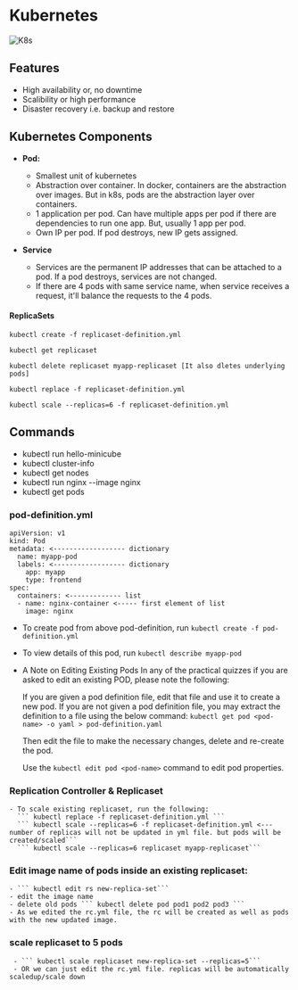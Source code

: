# Kubernetes

![K8s](https://user-images.githubusercontent.com/36560845/108598544-5ad4bc00-73b8-11eb-95ae-df6c5c8f46af.png)

## Features
   - High availability or, no downtime
   - Scalibility or high performance
   - Disaster recovery i.e. backup and restore

## Kubernetes Components
   - **Pod:** 
     * Smallest unit of kubernetes
     * Abstraction over container. In docker, containers are the abstraction over images. But in k8s, pods are the abstraction layer over containers.
     * 1 application per pod. Can have multiple apps per pod if there are dependencies to run one app. But, usually 1 app per pod.
     * Own IP per pod. If pod destroys, new IP gets assigned.

   - **Service**
       * Services are the permanent IP addresses that can be attached to a pod. If a pod destroys, services are not changed. 
       * If there are 4 pods with same service name, when service receives a request, it'll balance the requests to the 4 pods. 

#### ReplicaSets
```kubectl create -f replicaset-definition.yml```

```kubectl get replicaset```

```kubectl delete replicaset myapp-replicaset [It also dletes underlying pods]```

```kubectl replace -f replicaset-definition.yml```

```kubectl scale --replicas=6 -f replicaset-definition.yml ```

## Commands
   - kubectl run hello-minicube
   - kubectl cluster-info
   - kubectl get nodes
   - kubectl run nginx --image nginx
   - kubectl get pods
### pod-definition.yml
   ```
   apiVersion: v1
   kind: Pod
   metadata: <------------------ dictionary
     name: myapp-pod
     labels: <------------------ dictionary
       app: myapp
       type: frontend
   spec:
     containers: <------------- list
     - name: nginx-container <----- first element of list
       image: nginx
   ```
   - To create pod from above pod-definition, run ``` kubectl create -f pod-definition.yml ```
   - To view details of this pod, run ``` kubectl describe myapp-pod ```
   - A Note on Editing Existing Pods
      In any of the practical quizzes if you are asked to edit an existing POD, please note the following:

      If you are given a pod definition file, edit that file and use it to create a new pod.
      If you are not given a pod definition file, you may extract the definition to a file using the below command:
      ``` kubectl get pod <pod-name> -o yaml > pod-definition.yaml ```

      Then edit the file to make the necessary changes, delete and re-create the pod.

      Use the ``` kubectl edit pod <pod-name> ``` command to edit pod properties.
### Replication Controller & Replicaset
    - To scale existing replicaset, run the following:
      ``` kubectl replace -f replicaset-definition.yml ```
      ``` kubectl scale --replicas=6 -f replicaset-definition.yml <--- number of replicas will not be updated in yml file. but pods will be created/scaled```
      ``` kubectl scale --replicas=6 replicaset myapp-replicaset```
      
### Edit image name of pods inside an existing replicaset:
    - ``` kubectl edit rs new-replica-set```
    - edit the image name
    - delete old pods ``` kubectl delete pod pod1 pod2 pod3 ```
    - As we edited the rc.yml file, the rc will be created as well as pods with the new updated image.
    
 ### scale replicaset to 5 pods
     - ``` kubectl scale replicaset new-replica-set --replicas=5```
     - OR we can just edit the rc.yml file. replicas will be automatically scaledup/scale down
